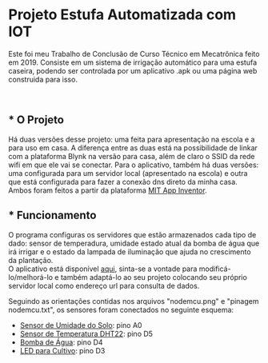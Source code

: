 # Projeto Estufa Automatizada com IOT
Este foi meu Trabalho de Conclusão de Curso Técnico em Mecatrônica feito em 2019. Consiste em um sistema de irrigação automático para uma estufa caseira, podendo ser controlada
por um aplicativo .apk ou uma página web construida para isso.

<br />

## * O Projeto

Há duas versões desse projeto: uma feita para apresentação na escola e a para uso em casa. A diferença entre as duas está na possibilidade de linkar com a plataforma Blynk na versão para casa,
além de claro o SSID da rede wifi em que ele vai se conectar. Para o aplicativo, também há duas versões: uma configurada para um servidor local (apresentado na escola) e outra que está configurada para fazer a conexão dns direto da minha casa. Ambos foram feitos a partir da plataforma [MIT App Inventor].

## * Funcionamento

O programa configuras os servidores que estão armazenados cada tipo de dado: sensor de temperadura, umidade estado atual da bomba de água que irá irrigar e o estado da lampada de iluminação que ajuda no crescimento da plantação.
<br />
O aplicativo está disponível [aqui], sinta-se a vontade para modificá-lo/melhorá-lo e também adaptá-lo ao seu projeto colocando seu próprio servidor local como endereço url para consulta de dados.

Seguindo as orientações contidas nos arquivos "nodemcu.png" e "pinagem nodemcu.txt", os sensores foram conectados no seguinte esquema:

* [Sensor de Umidade do Solo]: pino A0
* [Sensor de Temperatura DHT22]: pino D5
* [Bomba de Água]: pino D4
* [LED para Cultivo]: pino D3



[MIT App Inventor]: http://ai2.appinventor.mit.edu/
[aqui]: https://gallery.appinventor.mit.edu/?galleryid=43e643e5-a1fc-4e42-b63c-fa65002ae7c7
[Sensor de Umidade do Solo]: https://www.filipeflop.com/produto/sensor-de-umidade-do-solo-higrometro/
[Sensor de Temperatura DHT22]: https://www.filipeflop.com/produto/sensor-de-umidade-e-temperatura-am2302-dht22/
[Bomba de Água]: https://produto.mercadolivre.com.br/MLB-1420976166-mini-bomba-da-agua-12v-pulverizaco-robotica-_JM#position=29&search_layout=stack&type=item&tracking_id=55ae6545-3667-49c3-bec7-0f0373c7ab7e
[LED para Cultivo]: https://produto.mercadolivre.com.br/MLB-1577644835-led-grow-cultivo-indoor-estufa-fullspectrum-28w-uvir-planta-_JM
